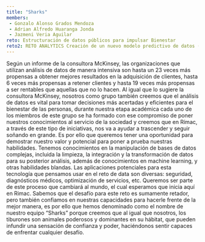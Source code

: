 ```yaml
---
title: "Sharks"
members:
 - Gonzalo Alonso Grados Mendoza
 - Adrian Alfredo Huaranga Jonda
 - Jazmeni Veria Aguilar
reto: Estructuración de datos públicos para impulsar Bienestar
reto2: RETO ANALYTICS Creación de un nuevo modelo predictivo de datos (NPS)
---
```


Según un informe de la consultora McKinsey, las organizaciones que utilizan análisis de datos de manera intensiva son hasta un 23 veces más propensas a obtener mejores resultados en la adquisición de clientes, hasta 6 veces más propensas a retener clientes y hasta 19 veces más propensas a ser rentables que aquellas que no lo hacen. Al igual que lo sugiere la consultora McKinsey, nosotros como grupo también creemos que el análisis de datos es vital para tomar decisiones más acertadas y eficientes para el bienestar de las personas, durante nuestra etapa académica cada uno de los miembros de este grupo se ha formado con ese compromiso de poner nuestros conocimientos al servicio de la sociedad y creemos que en Rímac, a través de este tipo de iniciativas, nos va a ayudar a trascender y seguir soñando en grande. Es por ello que queremos tener una oportunidad para demostrar nuestro valor y potencial para poner a prueba nuestras habilidades. Tenemos conocimientos en la manipulación de bases de datos complejas, incluida la limpieza, la integración y la transformación de datos para su posterior análisis, además de conocimientos en machine learning, y otras habilidades blandas. Las aplicaciones potenciales para esta tecnología que pensamos usar en el reto de data son diversas: seguridad, diagnósticos médicos, optimización de servicios, etc. Queremos ser parte de este proceso que cambiará al mundo, el cual esperamos que inicia aquí en Rimac. Sabemos que el desafío para este reto es sumamente retador, pero también confiamos en nuestras capacidades para hacerle frente de la mejor manera, es por ello que hemos denominado como el nombre de nuestro equipo “Sharks” porque creemos que al igual que nosotros, los tiburones son animales poderosos y dominantes en su hábitat, que pueden infundir una sensación de confianza y poder, haciéndonos sentir capaces de enfrentar cualquier desafío. 